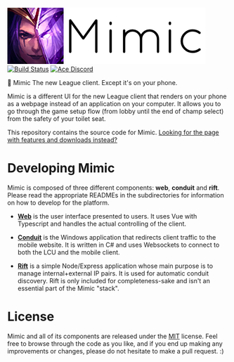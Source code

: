 ![Mimic Logo](assets/mimic-logo.png?raw=true)
[![Build Status](https://travis-ci.org/molenzwiebel/Mimic.svg?branch=master)](https://travis-ci.org/molenzwiebel/Mimic)
[![Ace Discord](https://img.shields.io/badge/discord-Mimic-738bd7.svg?style=flat)](https://discord.gg/bfxdsRC)

:satellite: Mimic
The new League client. Except it's on your phone.

Mimic is a different UI for the new League client that renders on your phone as a webpage instead of an application on your computer. It allows you to go through the game setup flow (from lobby until the end of champ select) from the safety of your toilet seat.

This repository contains the source code for Mimic. [Looking for the page with features and downloads instead?](http://example.com)

# Developing Mimic

Mimic is composed of three different components: **web**, **conduit** and **rift**. Please read the appropriate READMEs in the subdirectories for information on how to develop for the platform.

- [**Web**](/web) is the user interface presented to users. It uses Vue with Typescript and handles the actual controlling of the client.

- [**Conduit**](/conduit) is the Windows application that redirects client traffic to the mobile website. It is written in C# and uses Websockets to connect to both the LCU and the mobile client.

- [**Rift**](/rift) is a simple Node/Express application whose main purpose is to manage internal+external IP pairs. It is used for automatic conduit discovery. Rift is only included for completeness-sake and isn't an essential part of the Mimic "stack".

# License

Mimic and all of its components are released under the [MIT](https://github.com/molenzwiebel/Mimic/blob/master/LICENSE) license. Feel free to browse through the code as you like, and if you end up making any improvements or changes, please do not hesitate to make a pull request. :)